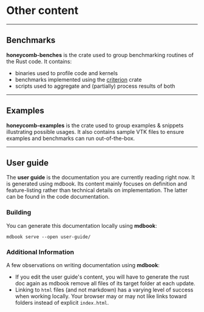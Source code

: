 # Other content

---

## Benchmarks

**honeycomb-benches** is the crate used to group benchmarking routines of the Rust code. It contains:

- binaries used to profile code and kernels
- benchmarks implemented using the [criterion][CRITERION] crate
- scripts used to aggregate and (partially) process results of both

[CRITERION]: https://github.com/bheisler/criterion.rs


---

## Examples

**honeycomb-examples** is the crate used to group examples & snippets illustrating possible usages. It also 
contains sample VTK files to ensure examples and benchmarks can run out-of-the-box.


---

## User guide

The **user guide** is the documentation you are currently reading right now. It is generated using mdbook. Its content
mainly focuses on definition and feature-listing rather than technical details on implementation. The latter can be
found in the code documentation.

### Building

You can generate this documentation locally using **mdbook**:

```shell
mdbook serve --open user-guide/
```

### Additional Information

A few observations on writing documentation using **mdbook**:

- If you edit the user guide's content, you will have to generate the rust doc again as mdbook remove all files of its
  target folder at each update.
- Linking to `html` files (and not markdown) has a varying level of success when working locally. Your browser may or
  may not like links toward folders instead of explicit `index.html`.
